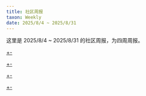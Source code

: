 ```yaml
---
title: 社区周报
taxon: Weekly
date: 2025/8/4 ~ 2025/8/31
---
```


这里是 2025/8/4 ~ 2025/8/31 的社区周报，为四周周报。

[+-](/weekly/weekly11/official.md#:embed)

[+-](/weekly/weekly11/projects.md#:embed)

[+-](/weekly/weekly11/packages.md#:embed)

[+-](/weekly/weekly11/community.md#:embed)
